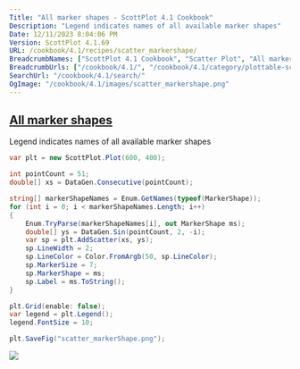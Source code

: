 ```yaml
---
Title: "All marker shapes - ScottPlot 4.1 Cookbook"
Description: "Legend indicates names of all available marker shapes"
Date: 12/11/2023 8:04:06 PM
Version: ScottPlot 4.1.69
URL: /cookbook/4.1/recipes/scatter_markershape/
BreadcrumbNames: ["ScottPlot 4.1 Cookbook", "Scatter Plot", "All marker shapes"]
BreadcrumbUrls: ["/cookbook/4.1/", "/cookbook/4.1/category/plottable-scatter-plot", "/cookbook/4.1/recipes/scatter_markershape/"]
SearchUrl: "/cookbook/4.1/search/"
OgImage: "/cookbook/4.1/images/scatter_markershape.png"
---
```


<h2><a href='/cookbook/4.1/recipes/scatter_markershape/'>All marker shapes</a></h2>

Legend indicates names of all available marker shapes

```cs
var plt = new ScottPlot.Plot(600, 400);

int pointCount = 51;
double[] xs = DataGen.Consecutive(pointCount);

string[] markerShapeNames = Enum.GetNames(typeof(MarkerShape));
for (int i = 0; i < markerShapeNames.Length; i++)
{
    Enum.TryParse(markerShapeNames[i], out MarkerShape ms);
    double[] ys = DataGen.Sin(pointCount, 2, -i);
    var sp = plt.AddScatter(xs, ys);
    sp.LineWidth = 2;
    sp.LineColor = Color.FromArgb(50, sp.LineColor);
    sp.MarkerSize = 7;
    sp.MarkerShape = ms;
    sp.Label = ms.ToString();
}

plt.Grid(enable: false);
var legend = plt.Legend();
legend.FontSize = 10;

plt.SaveFig("scatter_markerShape.png");
```

<img src='../../images/scatter_markershape.png' class='d-block mx-auto my-5' />


